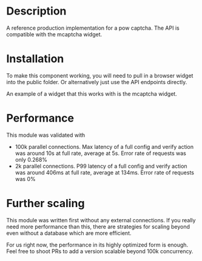 # Description

A reference production implementation for a pow captcha.
The API is compatible with the mcaptcha widget.

# Installation

To make this component working, you will need to pull in a browser widget
into the public folder. Or alternatively just use the API endpoints directly.

An example of a widget that this works with is the mcaptcha widget.

# Performance

This module was validated with

- 100k parallel connections. Max latency of a full
  config and verify action was around 10s at full rate,
  average at 5s.
  Error rate of requests was only 0.268%
- 2k parallel connections. P99 latency of a full
  config and verify action was around 406ms at full rate,
  average at 134ms.
  Error rate of requests was 0%

# Further scaling

This module was written first without any external connections.
If you really need more performance than this, there are strategies
for scaling beyond even without a database which are more efficient.

For us right now, the performance in its highly optimized form is enough.
Feel free to shoot PRs to add a version scalable beyond 100k concurrency.

